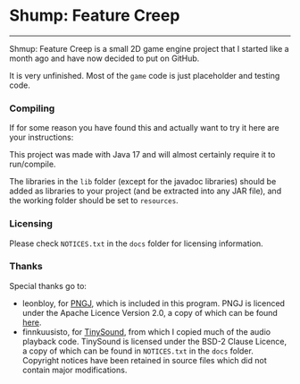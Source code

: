 # Shump: Feature Creep

---

Shmup: Feature Creep is a small 2D game engine project that I started like a month ago and have now decided to put on GitHub.

It is very unfinished. Most of the `game` code is just placeholder and testing code.

### Compiling

If for some reason you have found this and actually want to try it here are your instructions:

This project was made with Java 17 and will almost certainly require it to run/compile.

The libraries in the `lib` folder (except for the javadoc libraries) should be added as libraries to your project (and be extracted into any JAR file), and the working folder should be set to `resources`.

### Licensing

Please check `NOTICES.txt` in the `docs` folder for licensing information.

### Thanks

Special thanks go to:
* leonbloy, for [PNGJ](https://github.com/leonbloy/pngj), which is included in this program. PNGJ is licenced under the Apache Licence Version 2.0, a copy of which can be found [here](https://www.apache.org/licenses/LICENSE-2.0.txt).
* finnkuusisto, for [TinySound](https://github.com/finnkuusisto/TinySound), from which I copied much of the audio playback code. TinySound is licensed under the BSD-2 Clause Licence, a copy of which can be found in `NOTICES.txt` in the `docs` folder. Copyright notices have been retained in source files which did not contain major modifications.
